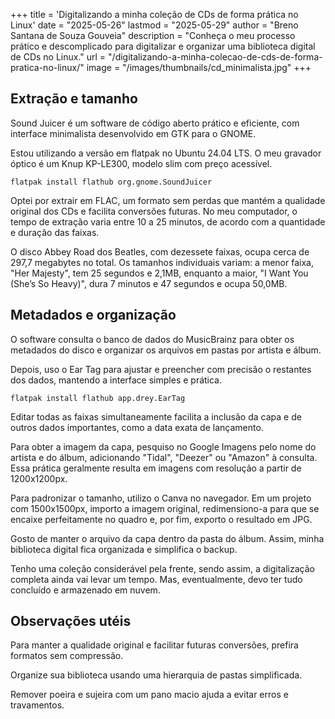 +++
title = 'Digitalizando a minha coleção de CDs de forma prática no Linux'
date = "2025-05-26"
lastmod = "2025-05-29"
author = "Breno Santana de Souza Gouveia"
description = "Conheça o meu processo prático e descomplicado para digitalizar e organizar uma biblioteca digital de CDs no Linux."
url = "/digitalizando-a-minha-colecao-de-cds-de-forma-pratica-no-linux/"
image = "/images/thumbnails/cd_minimalista.jpg"
+++

## Extração e tamanho

Sound Juicer é um software de código aberto prático e eficiente, com interface minimalista desenvolvido em GTK para o GNOME.

Estou utilizando a versão em flatpak no Ubuntu 24.04 LTS. O meu gravador óptico é um Knup KP-LE300, modelo slim com preço acessível.

```flatpak install flathub org.gnome.SoundJuicer```

Optei por extrair em FLAC, um formato sem perdas que mantém a qualidade original dos CDs e facilita conversões futuras. No meu computador, o tempo de extração varia entre 10 a 25 minutos, de acordo com a quantidade e duração das faixas.

O disco Abbey Road dos Beatles, com dezessete faixas, ocupa cerca de 297,7 megabytes no total. Os tamanhos individuais variam: a menor faixa, "Her Majesty", tem 25 segundos e 2,1MB, enquanto a maior, "I Want You (She’s So Heavy)", dura 7 minutos e 47 segundos e ocupa 50,0MB.

## Metadados e organização

O software consulta o banco de dados do MusicBrainz para obter os metadados do disco e organizar os arquivos em pastas por artista e álbum.

Depois, uso o Ear Tag para ajustar e preencher com precisão o restantes dos dados, mantendo a interface simples e prática.

```flatpak install flathub app.drey.EarTag```

Editar todas as faixas simultaneamente facilita a inclusão da capa e de outros dados importantes, como a data exata de lançamento.

Para obter a imagem da capa, pesquiso no Google Imagens pelo nome do artista e do álbum, adicionando "Tidal", "Deezer" ou "Amazon" à consulta. Essa prática geralmente resulta em imagens com resolução a partir de 1200x1200px.

Para padronizar o tamanho, utilizo o Canva no navegador. Em um projeto com 1500x1500px, importo a imagem original, redimensiono-a para que se encaixe perfeitamente no quadro e, por fim, exporto o resultado em JPG.

Gosto de manter o arquivo da capa dentro da pasta do álbum. Assim, minha biblioteca digital fica organizada e simplifica o backup.

Tenho uma coleção considerável pela frente, sendo assim, a digitalização completa ainda vai levar um tempo. Mas, eventualmente, devo ter tudo concluído e armazenado em nuvem.

## Observações utéis

Para manter a qualidade original e facilitar futuras conversões, prefira formatos sem compressão.

Organize sua biblioteca usando uma hierarquia de pastas simplificada.

Remover poeira e sujeira com um pano macio ajuda a evitar erros e travamentos.
